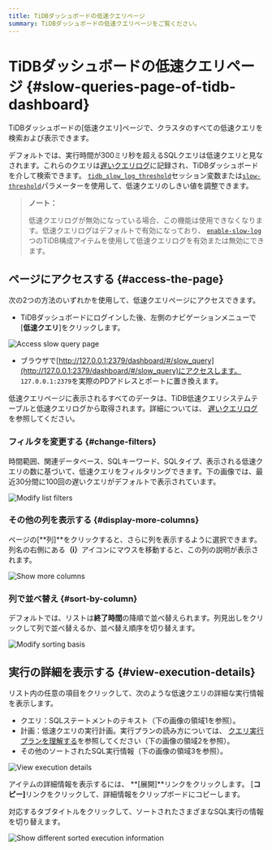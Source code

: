 ```yaml
---
title: TiDBダッシュボードの低速クエリページ
summary: TiDBダッシュボードの低速クエリページをご覧ください。
---
```


# TiDBダッシュボードの低速クエリページ {#slow-queries-page-of-tidb-dashboard}

TiDBダッシュボードの[低速クエリ]ページで、クラスタのすべての低速クエリを検索および表示できます。

デフォルトでは、実行時間が300ミリ秒を超えるSQLクエリは低速クエリと見なされます。これらのクエリは[遅いクエリログ](/identify-slow-queries.md)に記録され、TiDBダッシュボードを介して検索できます。 [`tidb_slow_log_threshold`](/system-variables.md#tidb_slow_log_threshold)セッション変数または[`slow-threshold`](/tidb-configuration-file.md#slow-threshold)パラメーターを使用して、低速クエリのしきい値を調整できます。

> **ノート：**
>
> 低速クエリログが無効になっている場合、この機能は使用できなくなります。低速クエリログはデフォルトで有効になっており、 [`enable-slow-log`](/tidb-configuration-file.md#enable-slow-log)つのTiDB構成アイテムを使用して低速クエリログを有効または無効にできます。

## ページにアクセスする {#access-the-page}

次の2つの方法のいずれかを使用して、低速クエリページにアクセスできます。

-   TiDBダッシュボードにログインした後、左側のナビゲーションメニューで[**低速クエリ**]をクリックします。

![Access slow query page](/media/dashboard/dashboard-slow-queries-access.png)

-   ブラウザで[http://127.0.0.1:2379/dashboard/#/slow_query](http://127.0.0.1:2379/dashboard/#/slow_query)にアクセスします。 `127.0.0.1:2379`を実際のPDアドレスとポートに置き換えます。

低速クエリページに表示されるすべてのデータは、TiDB低速クエリシステムテーブルと低速クエリログから取得されます。詳細については、 [遅いクエリログ](/identify-slow-queries.md)を参照してください。

### フィルタを変更する {#change-filters}

時間範囲、関連データベース、SQLキーワード、SQLタイプ、表示される低速クエリの数に基づいて、低速クエリをフィルタリングできます。下の画像では、最近30分間に100回の遅いクエリがデフォルトで表示されています。

![Modify list filters](/media/dashboard/dashboard-slow-queries-list1.png)

### その他の列を表示する {#display-more-columns}

ページの[**列]**をクリックすると、さらに列を表示するように選択できます。列名の右側にある<strong>（i）</strong>アイコンにマウスを移動すると、この列の説明が表示されます。

![Show more columns](/media/dashboard/dashboard-slow-queries-list2.png)

### 列で並べ替え {#sort-by-column}

デフォルトでは、リストは**終了時間**の降順で並べ替えられます。列見出しをクリックして列で並べ替えるか、並べ替え順序を切り替えます。

![Modify sorting basis](/media/dashboard/dashboard-slow-queries-list3.png)

## 実行の詳細を表示する {#view-execution-details}

リスト内の任意の項目をクリックして、次のような低速クエリの詳細な実行情報を表示します。

-   クエリ：SQLステートメントのテキスト（下の画像の領域1を参照）。
-   計画：低速クエリの実行計画。実行プランの読み方については、 [クエリ実行プランを理解する](/explain-overview.md)を参照してください（下の画像の領域2を参照）。
-   その他のソートされたSQL実行情報（下の画像の領域3を参照）。

![View execution details](/media/dashboard/dashboard-slow-queries-detail1.png)

アイテムの詳細情報を表示するには、 **[展開]**リンクをクリックします。 [<strong>コピー]</strong>リンクをクリックして、詳細情報をクリップボードにコピーします。

対応するタブタイトルをクリックして、ソートされたさまざまなSQL実行の情報を切り替えます。

![Show different sorted execution information](/media/dashboard/dashboard-slow-queries-detail2.png)
